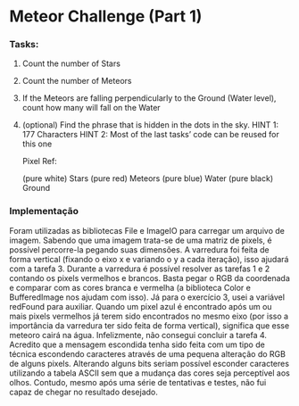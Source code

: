 # Meteor Challenge (Part 1)

### Tasks:

1. Count the number of Stars
2. Count the number of Meteors
3. If the Meteors are falling perpendicularly to the Ground (Water level), count how many will fall on the Water
4. (optional) Find the phrase that is hidden in the dots in the sky. 
    HINT 1: 177 Characters
    HINT 2: Most of the last tasks’ code can be reused for this one

    Pixel Ref:

    (pure white)    Stars
    (pure red)      Meteors
    (pure blue)     Water
    (pure black)    Ground

### Implementação

Foram utilizadas as bibliotecas File e ImageIO para carregar um arquivo de imagem. Sabendo que uma imagem trata-se de uma matriz de pixels, é possível percorre-la pegando suas dimensões. A varredura foi feita de forma vertical (fixando o eixo x e variando o y a cada iteração), isso ajudará com a tarefa 3. Durante a varredura é possível resolver as tarefas 1 e 2 contando os pixels vermelhos e brancos. Basta pegar o RGB da coordenada e comparar com as cores branca e vermelha (a biblioteca Color e BufferedImage nos ajudam com isso). Já para o exercício 3, usei a variável redFound para auxiliar. Quando um pixel azul é encontrado após um ou mais pixels vermelhos já terem sido encontrados no mesmo eixo (por isso a importância da varredura ter sido feita de forma vertical), significa que esse meteoro cairá na água. Infelizmente, não consegui concluir a tarefa 4. Acredito que a mensagem escondida tenha sido feita com um tipo de técnica escondendo caracteres através de uma pequena alteração do RGB de alguns pixels. Alterando alguns bits seriam possível esconder caracteres utilizando a tabela ASCII sem que a mudança das cores seja perceptível aos olhos. Contudo, mesmo após uma série de tentativas e testes, não fui capaz de chegar no resultado desejado.
